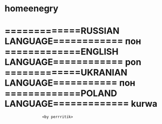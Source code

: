# homeenegry
=============RUSSIAN LANGUAGE============
пон
=============ENGLISH LANGUAGE============
pon
=============UKRANIAN LANGUAGE===========
пон
=============POLAND LANGUAGE=============
kurwa 
=========================================
                     <by perrritik>
